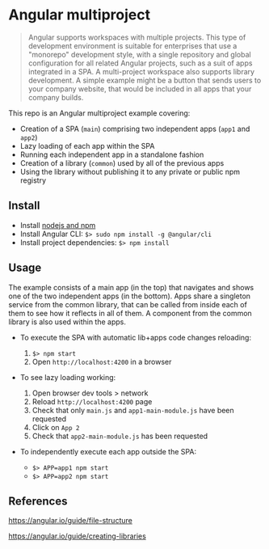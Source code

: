 # Angular multiproject

> Angular supports workspaces with multiple projects. This type of development environment is suitable for enterprises that use a "monorepo" development style, with a single repository and global configuration for all related Angular projects, such as a suit of apps integrated in a SPA. A multi-project workspace also supports library development. A simple example might be a button that sends users to your company website, that would be included in all apps that your company builds.

This repo is an Angular multiproject example covering:

* Creation of a SPA (`main`) comprising two independent apps (`app1` and `app2`)
* Lazy loading of each app within the SPA
* Running each independent app in a standalone fashion
* Creation of a library (`common`) used by all of the previous apps
* Using the library without publishing it to any private or public npm registry

## Install

* Install [nodejs and npm](https://github.com/tj/n#installation)
* Install Angular CLI: `$> sudo npm install -g @angular/cli`
* Install project dependencies: `$> npm install`

## Usage

The example consists of a main app (in the top) that navigates and shows one of the two independent apps (in the bottom). Apps share a singleton service from the common library, that can be called from inside each of them to see how it reflects in all of them. A component from the common library is also used within the apps.

* To execute the SPA with automatic lib+apps code changes reloading:
  1. `$> npm start`
  2. Open `http://localhost:4200` in a browser

* To see lazy loading working:
  1. Open browser dev tools > network
  2. Reload `http://localhost:4200` page
  3. Check that only `main.js` and `app1-main-module.js` have been requested
  4. Click on `App 2`
  5. Check that `app2-main-module.js` has been requested

* To independently execute each app outside the SPA:
  * `$> APP=app1 npm start`
  * `$> APP=app2 npm start`

## References

https://angular.io/guide/file-structure

https://angular.io/guide/creating-libraries
